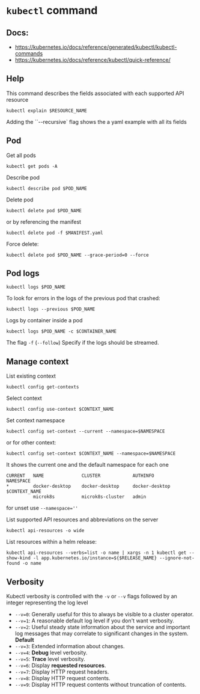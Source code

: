 # `kubectl` command

## Docs:

* https://kubernetes.io/docs/reference/generated/kubectl/kubectl-commands
* https://kubernetes.io/docs/reference/kubectl/quick-reference/

## Help

This command describes the fields associated with each supported API resource

```shell
kubectl explain $RESOURCE_NAME
```

Adding the ``--recursive` flag shows the a yaml example with all its fields

## Pod

Get all pods

```shell
kubectl get pods -A
```

Describe pod

```shell
kubectl describe pod $POD_NAME
```

Delete pod

```shell
kubectl delete pod $POD_NAME
```

or by referencing the manifest

```shell
kubectl delete pod -f $MANIFEST.yaml
```

Force delete:

```shell
kubectl delete pod $POD_NAME --grace-period=0 --force
```

## Pod logs

```shell
kubectl logs $POD_NAME
```

To look for errors in the logs of the previous pod that crashed:

```shell
kubectl logs --previous $POD_NAME
```

Logs by container inside a pod

```shell
kubectl logs $POD_NAME -c $CONTAINER_NAME
```

The flag `-f` (`--follow`)    Specify if the logs should be streamed.

## Manage context

List existing context

```shell
kubectl config get-contexts
```

Select context

```shell
kubectl config use-context $CONTEXT_NAME
```

Set context namespace

```shell
kubectl config set-context --current --namespace=$NAMESPACE
```

or for other context:

```shell
kubectl config set-context $CONTEXT_NAME --namespace=$NAMESPACE
```

It shows the current one and the default namespace for each one

```
CURRENT   NAME              CLUSTER            AUTHINFO         NAMESPACE
*         docker-desktop    docker-desktop     docker-desktop   $CONTEXT_NAME
          microk8s          microk8s-cluster   admin
```

for unset use `--namespace=''`

List supported API resources and abbreviations on the server

```shell
kubectl api-resources -o wide
```

List resources within a helm release:

```shell
kubectl api-resources --verbs=list -o name | xargs -n 1 kubectl get --show-kind -l app.kubernetes.io/instance=${$RELEASE_NAME} --ignore-not-found -o name
```

## Verbosity

Kubectl verbosity is controlled with the `-v` or `--v` flags followed by an integer representing the log level

* `--v=0`: Generally useful for this to always be visible to a cluster operator.
* `--v=1`: A reasonable default log level if you don't want verbosity.
* `--v=2`: Useful steady state information about the service and important log messages that may correlate to
  significant changes in the system. **Default**
* `--v=3`: Extended information about changes.
* `--v=4`: **Debug** level verbosity.
* `--v=5`: **Trace** level verbosity.
* `--v=6`: Display **requested resources**.
* `--v=7`: Display HTTP request headers.
* `--v=8`: Display HTTP request contents.
* `--v=9`: Display HTTP request contents without truncation of contents.
